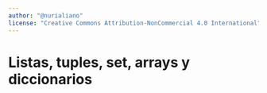 ```yaml
---
author: "@nurialiano"
license: "Creative Commons Attribution-NonCommercial 4.0 International"
---
```


# Listas, tuples, set, arrays y diccionarios
